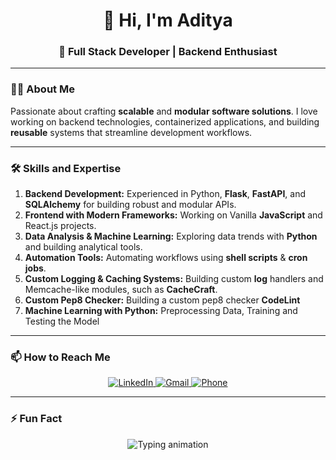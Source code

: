 <h1 align="center">👋 Hi, I'm Aditya</h1>

<h3 align="center">
  🚀 Full Stack Developer | Backend Enthusiast
</h3>


---

### 👨‍💻 About Me

Passionate about crafting **scalable** and **modular software solutions**. I love working on backend technologies, containerized applications, and building **reusable** systems that streamline development workflows.

---

### 🛠️ Skills and Expertise

1. **Backend Development:** Experienced in Python, **Flask**, **FastAPI**, and **SQLAlchemy** for building robust and modular APIs.  
2. **Frontend with Modern Frameworks:** Working on Vanilla **JavaScript** and React.js projects.  
3. **Data Analysis & Machine Learning:** Exploring data trends with **Python** and building analytical tools.  
4. **Automation Tools:** Automating workflows using **shell scripts** & **cron jobs**. 
5. **Custom Logging & Caching Systems:** Building custom **log** handlers and Memcache-like modules, such as **CacheCraft**.
6. **Custom Pep8 Checker:** Building a custom pep8 checker **CodeLint**
7. **Machine Learning with Python:** Preprocessing Data, Training and Testing the Model
---

### 📫 How to Reach Me  
<p align="center">
  <a href="https://www.linkedin.com/in/aditya-gupta1998/" target="_blank">
    <img src="https://img.shields.io/badge/LinkedIn-Aditya%20Gupta-blue?logo=linkedin" alt="LinkedIn">
  </a>
  <a href="mailto:aditya98gupta@gmail.com" target="_blank">
    <img src="https://img.shields.io/badge/Gmail-aditya98gupta%40gmail.com-red?logo=gmail" alt="Gmail">
  </a>
  <a href="tel:+919643652605" target="_blank">
    <img src="https://img.shields.io/badge/Call%20Me-9643652605-brightgreen?logo=phone" alt="Phone">
  </a>
</p>

---
### ⚡ Fun Fact  
<p align="center">
  <img 
    src="https://readme-typing-svg.demolab.com?font=Fira+Code&weight=600&size=22&duration=3000&pause=1000&center=true&vCenter=true&width=450&lines=Code%2C+Test%2C+Break%2C+Repeat!;Coffee+%2B+Code+%3D+Productivity!+☕;First+I+write+the+bug...+then+I+fix+it+🐛" 
    alt="Typing animation"
  >
</p>
